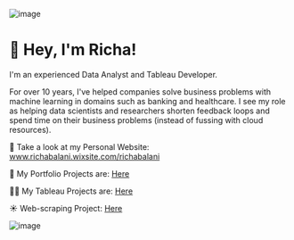 ![image](https://github.com/user-attachments/assets/22492d15-de2a-4e06-9b84-00bbac36c85d)



# 👋 Hey, I'm Richa!


I'm an experienced Data Analyst and Tableau Developer.

For over 10 years, I've helped companies solve business problems with machine learning in domains such as banking and healthcare. I see my role as helping data scientists and researchers shorten feedback loops and spend time on their business problems (instead of fussing with cloud resources).


📝 Take a look at my Personal Website: www.richabalani.wixsite.com/richabalani

🌱 My Portfolio Projects are: [Here]( https://github.com/RichaChimnani/Data-Analyst-Projects)

👨‍💻 My Tableau Projects are: [Here](https://public.tableau.com/app/profile/richa.balani/vizzes)

☀️ Web-scraping Project:  [Here](https://github.com/RichaChimnani/Web-scrapping-using-Beautifulsoup)

![image](https://github.com/user-attachments/assets/5271ba56-3938-464d-bf23-91819e3f00b3)






